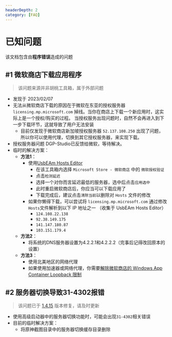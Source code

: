 ```yaml
---
headerDepth: 2
category: [FAQ]
---
```

# 已知问题
该文档包含由**程序错误**造成的问题

## #1 微软商店下载应用程序
> 该问题来源并非胡桃工具箱，属于外部问题

- 发现于 2023/02/07 
- 无法从微软商店下载的原因在于微软在东亚的授权服务器 `licensing.mp.microsoft.com` 掉线。当你在商店上下载一个新应用时，这实际上是一个授权/购买的过程。
当授权服务出现问题时，自然不会再进入到下一步下载环节，这就导致了用户无法安装
  - 目前仅发现于微软商店新加坡授权服务器 `52.137.108.250` 出现了问题，所以你可以使用代理，切换到其它授权服务器，来实现下载。
- 授权服务器问题 DGP-Studio已反馈给微软，等待解决。
- 临时的解决方案：
  - **方法1**：
    - 使用[UsbEAm Hosts Editor](https://www.dogfight360.com/blog/475/)
      - 在该工具箱内选择 `Microsoft Store - 微软商店` 中的 `微软授权验证`
      - 点击`检测延迟`
      - 选择一个对你而言延迟最低的服务器，选中后点击`应用选中`
      - 此时重启微软商店后，你应当可以下载应用了
      - 下载完成后，建议点击`清除当前`以删除对 `Hosts` 文件的修改
    - 如果你懒得下载，可以尝试将 `licensing.mp.microsoft.com` 通过修改 `Hosts`文件解析到以下 IP 地址之一 （收集于 UsbEAm Hosts Editor）
      - `124.108.22.138`
      - `92.38.149.175`
      - `141.147.180.87`
      - `103.151.179.4`
  - **方法2**：
    - 将系统的DNS服务器设置为4.2.2.1和4.2.2.2（完事后记得改回原本的设置）
  - **方法3**：
    - 使用北美地区的网络代理
    - 如果使用加速器或网络代理，你需要[解除微软商店的 Windows App Container Loopback 限制](HttpRequestException.md)


## #2 服务器切换导致31-4302报错
> 该问题已于 [1.4.15](/statements/update-log.html#1-4-15) 版本修复，请及时更新
- 使用高级启动器中的服务器切换功能时，可能会出现`31-4302`相关错误
- 目前的临时解决方案：
  - 将原神截图目录中的服务器切换缓存目录删除
